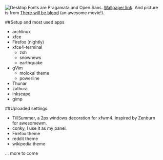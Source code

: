 ![Desktop](http://gniii.org/file/desktop.png)
Fonts are Pragamata and Open Sans. [Wallpaper link](http://wallbase.cc/similar/2607). And picture is from [There will be blood](http://www.imdb.com/title/tt0469494/) (an awesome movie!).

##Setup and most used apps

- archlinux
- xfce
- Firefox (nightly)
- xfce4-terminal
  - zsh
  - snownews
  - earthquake
- gVim
  - molokai theme
  - powerline
- Thunar
- zathura
- inkscape
- gimp

##Uploaded settings

- TillSummer, a 2px windows decoration for xfwm4. Inspired by Zenburn for awesomewm.
- conky, I use it as my panel.
- Firefox theme
- reddit theme
- wikipedia theme

... more to come
